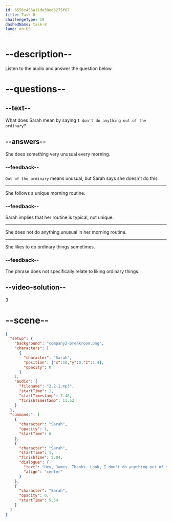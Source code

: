 ```yaml
---
id: 6556c456a11da38ed3275f67
title: Task 8
challengeType: 19
dashedName: task-8
lang: en-US
---
```


<!-- (Audio) Sarah: Hey, James. Thanks. Look, I don't do anything out of the ordinary, I think. -->

# --description--

Listen to the audio and answer the question below.

# --questions--

## --text--

What does Sarah mean by saying `I don't do anything out of the ordinary`?

## --answers--

She does something very unusual every morning.

### --feedback--

`Out of the ordinary` means unusual, but Sarah says she doesn't do this.

---

She follows a unique morning routine.

### --feedback--

Sarah implies that her routine is typical, not unique.

---

She does not do anything unusual in her morning routine.

---

She likes to do ordinary things sometimes.

### --feedback--

The phrase does not specifically relate to liking ordinary things.

## --video-solution--

3

# --scene--

```json
{
  "setup": {
    "background": "company2-breakroom.png",
    "characters": [
      {
        "character": "Sarah",
        "position": {"x":50,"y":0,"z":1.4},
        "opacity": 0
      }
    ],
    "audio": {
      "filename": "2.2-1.mp3",
      "startTime": 1,
      "startTimestamp": 7.48,
      "finishTimestamp": 11.52
    }
  },
  "commands": [
    {
      "character": "Sarah",
      "opacity": 1,
      "startTime": 0
    },
    {
      "character": "Sarah",
      "startTime": 1,
      "finishTime": 5.04,
      "dialogue": {
        "text": "Hey, James. Thanks. Look, I don't do anything out of the ordinary, I think.",
        "align": "center"
      }
    },
    {
      "character": "Sarah",
      "opacity": 0,
      "startTime": 5.54
    }
  ]
}
```
